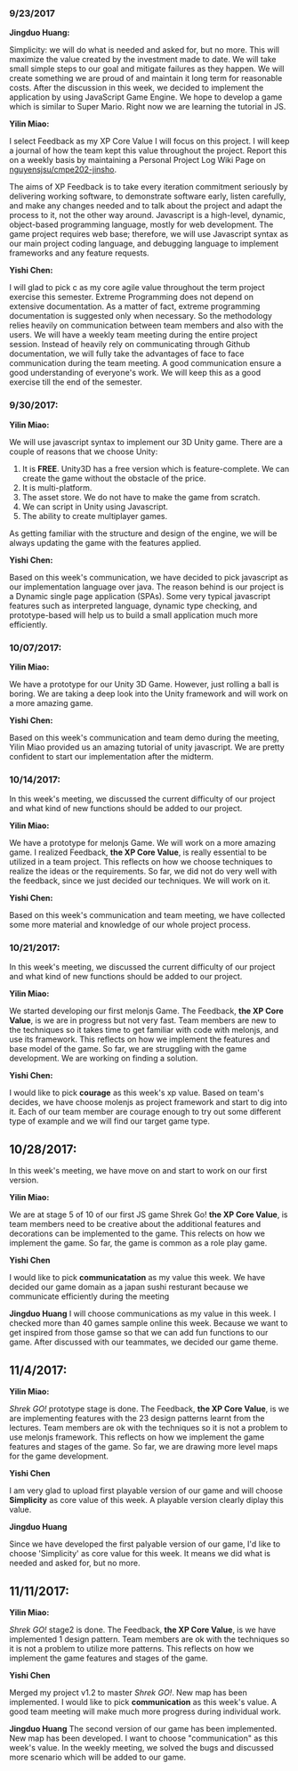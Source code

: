 ### 9/23/2017
**Jingduo Huang:** 

Simplicity: we will do what is needed and asked for, but no more. This will maximize the value created by the investment made to date. We will take small simple steps to our goal and mitigate failures as they happen. We will create something we are proud of and maintain it long term for reasonable costs. After the discussion in this week, we decided to implement the application by using JavaScript Game Engine. We hope to develop a game which is similar to Super Mario. Right now we are learning the tutorial in JS. 

**Yilin Miao:**

I select Feedback as my XP Core Value I will focus on this project. I will keep a journal of how the team kept this value throughout the project. Report this on a weekly basis by maintaining a Personal Project Log Wiki Page on [ nguyensjsu/cmpe202-jinsho](https://github.com/nguyensjsu/cmpe202-jinsho).

The aims of XP Feedback is to take every iteration commitment seriously by delivering working software, to demonstrate software early, listen carefully, and make any changes needed and to talk about the project and adapt the process to it, not the other way around. Javascript is a high-level, dynamic, object-based programming language, mostly for web development. The game project requires web base; therefore, we will use Javascript syntax as our main project coding language, and debugging language to implement frameworks and any feature requests. 

**Yishi Chen:**

I will glad to pick c as my core agile value throughout the term project exercise this semester. Extreme Programming does not depend on extensive documentation. As a matter of fact, extreme programming documentation is suggested only when necessary. So the methodology relies heavily on communication between team members and also with the users. We will have a weekly team meeting during the entire project session. Instead of heavily rely on communicating through Github documentation, we will fully take the advantages of face to face communication during the team meeting. A good communication ensure a good understanding of everyone's work. We will keep this as a good exercise till the end of the semester.

### 9/30/2017: 
**Yilin Miao:**

We will use javascript syntax to implement our 3D Unity game. There are a couple of reasons that we choose Unity:
1. It is **FREE**. Unity3D has a free version which is feature-complete. We can create the game without the obstacle of the price.
2. It is multi-platform.
3. The asset store. We do not have to make the game from scratch.
4. We can script in Unity using Javascript.
5. The ability to create multiplayer games.

As getting familiar with the structure and design of the engine, we will be always updating the game with the features applied.

**Yishi Chen:**

Based on this week's communication, we have decided to pick javascript as our implementation language over java. The reason behind is our project is a Dynamic single page application (SPAs). Some very typical javascript features such as interpreted language, dynamic type checking, and prototype-based will help us to build a small application much more efficiently. 

### 10/07/2017: 
**Yilin Miao:**

We have a prototype for our Unity 3D Game. However, just rolling a ball is boring. We are taking a deep look into the Unity framework and will work on a more amazing game.

**Yishi Chen:**

Based on this week's communication and team demo during the meeting, Yilin Miao provided us an amazing tutorial of unity javascript. We are pretty confident to start our implementation after the midterm.

### 10/14/2017: 

In this week's meeting, we discussed the current difficulty of our project and what kind of new functions should be added to our project.

**Yilin Miao:**

We have a prototype for melonjs Game. We will work on a more amazing game. I realized Feedback, **the XP Core Value**, is really essential to be utilized in a team project. This reflects on how we choose techniques to realize the ideas or the requirements. So far, we did not do very well with the feedback, since we just decided our techniques. We will work on it.

**Yishi Chen:**

Based on this week's communication and team meeting, we have collected some more material and knowledge of our whole project process.

### 10/21/2017: 

In this week's meeting, we discussed the current difficulty of our project and what kind of new functions should be added to our project. 

**Yilin Miao:**

We started developing our first melonjs Game. The Feedback, **the XP Core Value**, is we are in progress but not very fast. Team members are new to the techniques so it takes time to get familiar with code with melonjs, and use its framework. This reflects on how we implement the features and base model of the game. So far, we are struggling with the game development. We are working on finding a solution.

**Yishi Chen:**

I would like to pick **courage** as this week's xp value. Based on team's decides, we have choose molenjs as project framework and start to dig into it. Each of our team member are courage enough to try out some different type of example and we will find our target game type. 

## 10/28/2017:

In this week's meeting, we have move on and start to work on our first version.

**Yilin Miao:**

We are at stage 5 of 10 of our first JS game Shrek Go! **the XP Core Value**, is team members need to be creative about the additional features and decorations can be implemented to the game. This relects on how we implement the game. So far, the game is common as a role play game.

**Yishi Chen**

I would like to pick **communicatation** as my value this week. We have decided our game domain as a japan sushi resturant because we communicate efficiently during the meeting


**Jingduo Huang**
I will choose communications as my value in this week. I checked more than 40 games sample online this week. Because we want to get inspired from those gamse so that we can add fun functions to our game. After discussed with our teammates, we decided our game theme.

## 11/4/2017:

**Yilin Miao:**

_Shrek GO!_ prototype stage is done. The Feedback, **the XP Core Value**, is we are implementing features with the 23 design patterns learnt from the lectures. Team members are ok with the techniques so it is not a problem to use melonjs framework. This reflects on how we implement the game features and stages of the game. So far, we are drawing more level maps for the game development.

**Yishi Chen**

I am very glad to upload first playable version of our game and will choose **Simplicity** as core value of this week. A playable version clearly diplay this value.

**Jingduo Huang**

Since we have developed the first palyable version of our game, I'd like to choose 'Simplicity' as core value for this week. It means we did what is needed and asked for, but no more. 

## 11/11/2017:

**Yilin Miao:**

_Shrek GO!_ stage2 is done. The Feedback, **the XP Core Value**, is we have implemented 1 design pattern. Team members are ok with the techniques so it is not a problem to utilize more patterns. This reflects on how we implement the game features and stages of the game.

**Yishi Chen**

Merged my project v1.2 to master _Shrek GO!_. New map has been implemented. I would like to pick **communication** as this week's value. A good team meeting will make much more progress during individual work.

**Jingduo Huang**
The second version of our game has been implemented. New map has been developed. I want to choose "communication" as this week's value. In the weekly meeting, we solved the bugs and discussed more scenario which will be added to our game.
